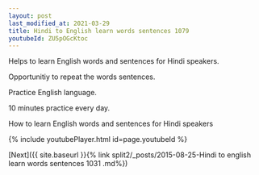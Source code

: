 ```yaml
---
layout: post
last_modified_at: 2021-03-29
title: Hindi to English learn words sentences 1079 
youtubeId: ZU5pOGcKtoc
---
```

 
 
Helps to learn English words and sentences for Hindi speakers.

Opportunitiy to repeat the words sentences. 

Practice English language. 
 
10 minutes practice every day. 
 
How to learn English words and sentences for Hindi speakers 
 
{% include youtubePlayer.html id=page.youtubeId %}
 
 
[Next]({{ site.baseurl }}{% link  split2/_posts/2015-08-25-Hindi to english learn words sentences 1031 .md%})
 
